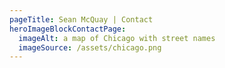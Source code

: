 ```yaml
---
pageTitle: Sean McQuay | Contact
heroImageBlockContactPage:
  imageAlt: a map of Chicago with street names
  imageSource: /assets/chicago.png
---
```


